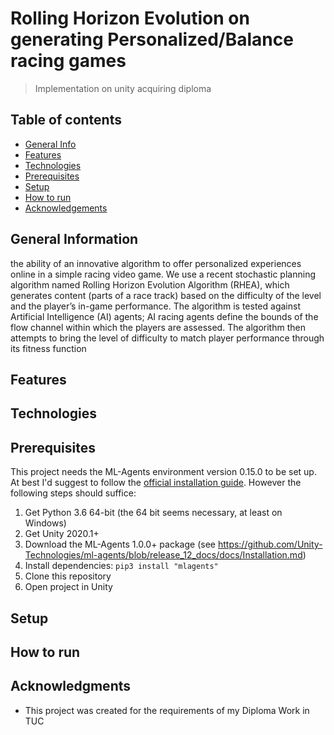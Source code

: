 # Rolling Horizon Evolution on generating Personalized/Balance racing games
> Implementation on unity acquiring diploma 
 
 ## Table of contents
* [General Info](#general-information)
* [Features](#features)
* [Technologies](#technologies)
* [Prerequisites](#prerequisites)
* [Setup](#setup)
* [How to run](#how-to-run)
* [Acknowledgements](#acknowledgements)

## General Information

the ability of an innovative algorithm to
offer personalized experiences online in a simple racing video game. We use a recent stochastic
planning algorithm named Rolling Horizon Evolution Algorithm (RHEA), which generates
content (parts of a race track) based on the difficulty of the level and the player’s in-game
performance. The algorithm is tested against Artificial Intelligence (AI) agents; AI racing agents
define the bounds of the flow channel within which the players are assessed. The algorithm then
attempts to bring the level of difficulty to match player performance through its fitness function


## Features
## Technologies

## Prerequisites 
This project needs the ML-Agents environment version 0.15.0 to be set up. At best I'd suggest to follow the [official installation guide](https://github.com/Unity-Technologies/ml-agents/blob/master/docs/Installation.md). However the following steps should suffice:

1. Get Python 3.6 64-bit (the 64 bit seems necessary, at least on Windows)
2. Get Unity 2020.1+
3. Download the ML-Agents 1.0.0+ package (see https://github.com/Unity-Technologies/ml-agents/blob/release_12_docs/docs/Installation.md)
4. Install dependencies: `pip3 install "mlagents"`
5. Clone this repository
6. Open project in Unity


## Setup
## How to run
## Acknowledgments
* This project was created for the requirements of my Diploma Work in TUC
